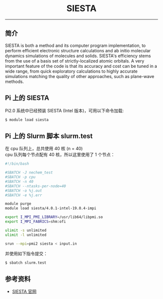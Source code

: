 # <center>SIESTA</center> 

-----

## 简介

SIESTA is both a method and its computer program implementation, to perform efficient electronic structure calculations and ab initio molecular dynamics simulations of molecules and solids. SIESTA's efficiency stems from the use of a basis set of strictly-localized atomic orbitals. A very important feature of the code is that its accuracy and cost can be tuned in a wide range, from quick exploratory calculations to highly accurate simulations matching the quality of other approaches, such as plane-wave methods.

## Pi 上的 SIESTA

Pi2.0 系统中已经预装 SIESTA (Intel 版本)，可用以下命令加载: 

```bash
$ module load siesta
```

## Pi 上的 Slurm 脚本 slurm.test

在 cpu 队列上，总共使用 40 核 (n = 40)<br>
cpu 队列每个节点配有 40 核，所以这里使用了 1 个节点：

```bash
#!/bin/bash

#SBATCH -J nechem_test
#SBATCH -p cpu
#SBATCH -n 40
#SBATCH --ntasks-per-node=40
#SBATCH -o %j.out
#SBATCH -e %j.err

module purge
module load siesta/4.0.1-intel-19.0.4-impi

export I_MPI_PMI_LIBRARY=/usr/lib64/libpmi.so
export I_MPI_FABRICS=shm:ofi

ulimit -s unlimited
ulimit -l unlimited

srun --mpi=pmi2 siesta < input.in
```

并使用如下指令提交：

```bash
$ sbatch slurm.test
```

## 参考资料
- [SIESTA 官网](http://departments.icmab.es/leem/siesta/)